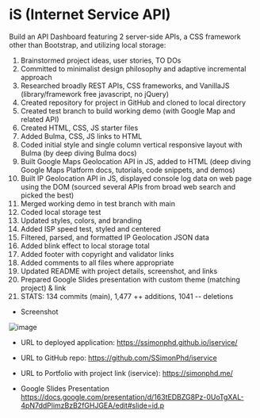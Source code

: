 # iS (Internet Service API) 

Build an API Dashboard featuring 2 server-side APIs, a CSS framework other than Bootstrap, and utilizing local storage:

1. 	Brainstormed project ideas, user stories, TO DOs
1.  Committed to minimalist design philosophy and adaptive incremental approach 
1.  Researched broadly REST APIs, CSS frameworks, and VanillaJS (library/framework free javascript, no jQuery) 
1.  Created repository for project in GitHub and cloned to local directory
1.  Created test branch to build working demo (with Google Map and related API)
1.  Created HTML, CSS, JS starter files
1.  Added Bulma, CSS, JS links to HTML
1.  Coded initial style and single column vertical responsive layout with Bulma (by deep diving Bulma docs)
1.  Built Google Maps Geolocation API in JS, added to HTML (deep diving Google Maps Platform docs, tutorials, code snippets, and demos)
1.  Built IP Geolocation API in JS, displayed console log data on web page using the DOM (sourced several APIs from broad web search and picked the best)
1.  Merged working demo in test branch with main
1.  Coded local storage test
1.  Updated styles, colors, and branding
1.  Added ISP speed test, styled and centered
1.  Filtered, parsed, and formatted IP Geolocation JSON data
1.  Added blink effect to local storage total
1.  Added footer with copyright and validator links
1.  Added comments to all files where appropriate
1.  Updated README with project details, screenshot, and links
1.  Prepared Google Slides presentation with custom theme (matching project) & link
1.  STATS: 134 commits (main), 1,477 ++ additions, 1041 -- deletions

- Screenshot

![image](https://user-images.githubusercontent.com/60651145/190928661-b45c1b05-8683-4518-a4a1-d55ff57f2133.png)

- URL to deployed application:
https://ssimonphd.github.io/iservice/

- URL to GitHub repo:
https://github.com/SSimonPhd/iservice

- URL to Portfolio with project link (iservice):
https://simonphd.me/

- Google Slides Presentation
https://docs.google.com/presentation/d/163tEDBZG8Pz-0UoTgXAL-4pN7ddPlimzBzB2fGHJGEA/edit#slide=id.p